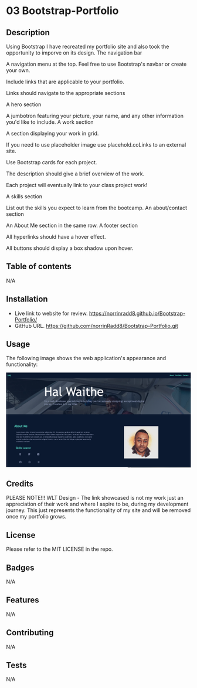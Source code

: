 # 03 Bootstrap-Portfolio

## Description

Using Bootstrap I have recreated my portfolio site and also took the opportunity to imporve on its design.
The navigation bar

A navigation menu at the top. Feel free to use Bootstrap's navbar or create your own.

Include links that are applicable to your portfolio.

Links should navigate to the appropriate sections

A hero section

A jumbotron featuring your picture, your name, and any other information you'd like to include.
A work section

A section displaying your work in grid.

If you need to use placeholder image use placehold.coLinks to an external site.

Use Bootstrap cards for each project.

The description should give a brief overview of the work.

Each project will eventually link to your class project work!

A skills section

List out the skills you expect to learn from the bootcamp.
An about/contact section

An About Me section in the same row.
A footer section

All hyperlinks should have a hover effect.

All buttons should display a box shadow upon hover.

## Table of contents

N/A

## Installation
* Live link to website for review. https://norrinradd8.github.io/Bootstrap-Portfolio/
* GitHub URL. https://github.com/norrinRadd8/Bootstrap-Portfolio.git

## Usage

The following image shows the web application's appearance and functionality:

![The Hal Web Developer webpage includes a navigation bar, a header image, and cards with text and images.](/assets/images/hal-web-dev-bootstrap.png)
 
## Credits

PLEASE NOTE!!!
WLT Design - The link showcased is not my work just an appreciation of their work and where I aspire to be, during my development journey. This just represents the functionality of my site and will be removed once my portfolio grows.

## License

Please refer to the MIT LICENSE in the repo.

## Badges

N/A

## Features

N/A

## Contributing

N/A

## Tests

N/A
